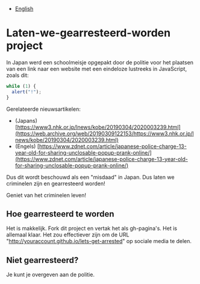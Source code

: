 - [English](README.md)

# Laten-we-gearresteerd-worden project

In Japan werd een schoolmeisje opgepakt door de politie voor het plaatsen van een link naar een website met een eindeloze lustreeks in JavaScript, zoals dit:

```js
while (1) {
  alert("!");
}
```

Gerelateerde nieuwsartikelen:

- (Japans) [https://www3.nhk.or.jp/lnews/kobe/20190304/2020003239.html](https://web.archive.org/web/20190309122153/https://www3.nhk.or.jp/lnews/kobe/20190304/2020003239.html)
- (Engels) [https://www.zdnet.com/article/japanese-police-charge-13-year-old-for-sharing-unclosable-popup-prank-online/](https://www.zdnet.com/article/japanese-police-charge-13-year-old-for-sharing-unclosable-popup-prank-online/)

Dus dit wordt beschouwd als een "misdaad" in Japan. Dus laten we criminelen zijn en gearresteerd worden!

Geniet van het criminelen leven!

## Hoe gearresteerd te worden

Het is makkelijk. Fork dit project en vertak het als gh-pagina's. Het is allemaal klaar. Het zou effectiever zijn om de URL "http://youraccount.github.io/lets-get-arrested" op sociale media te delen.

## Niet gearresteerd?

Je kunt je overgeven aan de politie.
